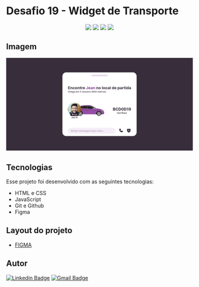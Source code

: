 # Desafio 19 - Widget de Transporte

<p align="center">
  <img src="https://img.shields.io/github/last-commit/jfmacedo91/boracodar/main?color=%23372D3B" />
  <img src="https://img.shields.io/github/languages/count/jfmacedo91/boracodar?color=%23372D3B" />
  <img src="https://img.shields.io/github/languages/top/jfmacedo91/boracodar?color=%23372D3B" />
  <img src="https://img.shields.io/github/languages/code-size/jfmacedo91/boracodar?color=%23372D3B" />
</p>

## Imagem

![image](./.github/screenshot.png)

## Tecnologias

Esse projeto foi desenvolvido com as seguintes tecnologias:

- HTML e CSS
- JavaScript
- Git e Github
- Figma

## Layout do projeto

 - [FIGMA](https://www.figma.com/community/file/1238132190532383264)

## Autor

[![Linkedin Badge](https://img.shields.io/badge/-Jean%20Fernandes%20de%20Macedo-0077B5?&logo=Linkedin&link=https://www.linkedin.com/in/jean-fernandes-de-macedo-b843a3194/)](https://www.linkedin.com/in/jfmacedo91/)
[![Gmail Badge](https://img.shields.io/badge/-jfmacedo91@gmail.com-c14438?&logo=Gmail&logoColor=white&link=mailto:jfmacedo91@gmail.com)](mailto:jfmacedo91@gmail.com)
